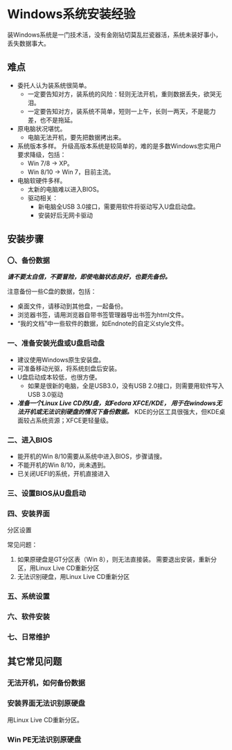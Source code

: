 # Windows系统安装经验

装Windows系统是一门技术活，没有金刚钻切莫乱拦瓷器活，系统未装好事小，丢失数据事大。

## 难点

- 委托人认为装系统很简单。
    - 一定要告知对方，装系统的风险：轻则无法开机，重则数据丢失，欲哭无泪。
    - 一定要告知对方，装系统不简单，短则一上午，长则一两天，不是能力差，也不是拖延。
- 原电脑状况堪忧。
    - 电脑无法开机，要先把数据拷出来。
- 系统版本多样。
  升级高版本系统是较简单的，难的是多数Windows忠实用户要求降级，包括：
    - Win 7/8 → XP。
    - Win 8/10 → Win 7，目前主流。
- 电脑软硬件多样。
    - 太新的电脑难以进入BIOS。
    - 驱动相关：
        - 新电脑全USB 3.0接口，需要用软件将驱动写入U盘启动盘。
        - 安装好后无网卡驱动

## 安装步骤

### 〇、备份数据

***请不要太自信，不要冒险，即使电脑状态良好，也要先备份。***

注意备份一些C盘的数据，包括：

- 桌面文件，请移动到其他盘，一起备份。
- 浏览器书签，请用浏览器自带书签管理器导出书签为html文件。
- “我的文档”中一些软件的数据，如Endnote的自定义style文件。

### 一、准备安装光盘或U盘启动盘

- 建议使用Windows原生安装盘。
- 可准备移动光驱，将系统刻盘后安装。
- U盘启动成本较低，也很方便。
    - 如果是很新的电脑，全是USB3.0，没有USB 2.0接口，则需要用软件写入USB 3.0驱动
- ***准备一个Linux Live CD的U盘，如Fedora XFCE/KDE，
  用于在windows无法开机或无法识别硬盘的情况下备份数据。***
  KDE的分区工具很强大，但KDE桌面较占系统资源；XFCE更轻量级。

### 二、进入BIOS

- 能开机的Win 8/10需要从系统中进入BIOS，步骤请搜。
- 不能开机的Win 8/10，尚未遇到。
- 已关闭UEFI的系统，开机直接进入

### 三、设置BIOS从U盘启动



### 四、安装界面

分区设置

常见问题：

1. 如果原硬盘是GT分区表（Win 8），则无法直接装。
   需要退出安装，重新分区，用Linux Live CD重新分区
1. 无法识别硬盘，用Linux Live CD重新分区

### 五、系统设置

### 六、软件安装

### 七、日常维护

## 其它常见问题

### 无法开机，如何备份数据

### 安装界面无法识别原硬盘

用Linux Live CD重新分区。

### Win PE无法识别原硬盘
